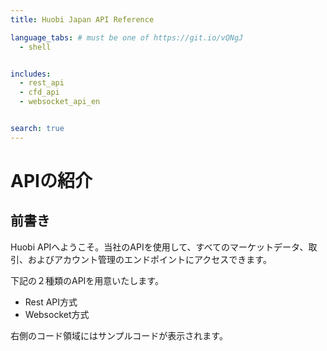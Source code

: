 ```yaml
---
title: Huobi Japan API Reference

language_tabs: # must be one of https://git.io/vQNgJ
  - shell


includes:
  - rest_api
  - cfd_api
  - websocket_api_en


search: true
---
```


# APIの紹介

## 前書き
Huobi APIへようこそ。当社のAPIを使用して、すべてのマーケットデータ、取引、およびアカウント管理のエンドポイントにアクセスできます。

下記の２種類のAPIを用意いたします。

* Rest API方式
* Websocket方式

右側のコード領域にはサンプルコードが表示されます。


